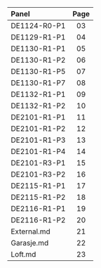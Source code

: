 |     Panel    | Page |
|:-------------|:----:|
| DE1124-R0-P1 |  03  |
| DE1129-R1-P1 |  04  |
| DE1130-R1-P1 |  05  |
| DE1130-R1-P2 |  06  |
| DE1130-R1-P5 |  07  |
| DE1130-R1-P7 |  08  |
| DE1132-R1-P1 |  09  |
| DE1132-R1-P2 |  10  |
| DE2101-R1-P1 |  11  |
| DE2101-R1-P2 |  12  | 
| DE2101-R1-P3 |  13  |
| DE2101-R1-P4 |  14  |
| DE2101-R3-P1 |  15  |
| DE2101-R3-P2 |  16  |
| DE2115-R1-P1 |  17  |
| DE2115-R1-P2 |  18  |
| DE2116-R1-P1 |  19  |
| DE2116-R1-P2 |  20  |
| External.md  |  21  |
| Garasje.md   |  22  |
| Loft.md      |  23  |

